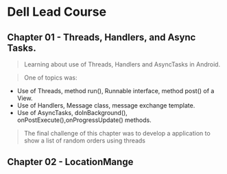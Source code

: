 # Dell Lead Course
 
## Chapter 01 - Threads, Handlers, and Async Tasks.

> Learning about use of Threads, Handlers and AsyncTasks in Android. 

> One of topics was: 
- Use of Threads, method run(), Runnable interface, method post() of a View.
- Use of Handlers, Message class, message exchange template.
- Use of AsyncTasks, doInBackground(), onPostExecute(),onProgressUpdate() methods.


> The final challenge of this chapter was to develop a application to show a list of random orders
using threads

## Chapter 02 - LocationMange
